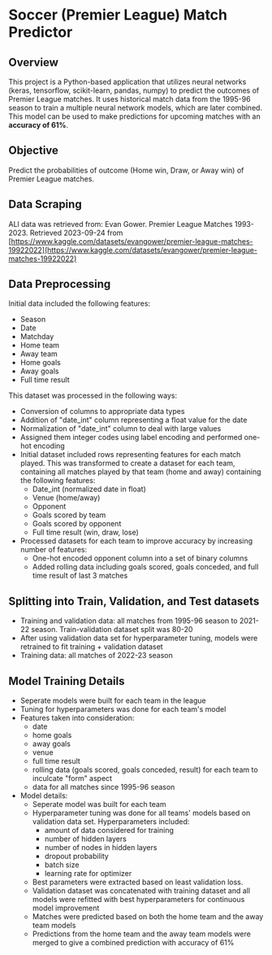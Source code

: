 # Soccer (Premier League) Match Predictor

## Overview
This project is a Python-based application that utilizes neural networks (keras, tensorflow, scikit-learn, pandas, numpy) to predict the outcomes of Premier League matches. It uses historical match data from the 1995-96 season to train a multiple neural network models, which are later combined. This model can be used to make predictions for upcoming matches with an **accuracy of 61%**.

## Objective
Predict the probabilities of outcome (Home win, Draw, or Away win) of Premier League matches.

## Data Scraping
ALl data was retrieved from:
Evan Gower. Premier League Matches 1993-2023. Retrieved 2023-09-24 from [https://www.kaggle.com/datasets/evangower/premier-league-matches-19922022](https://www.kaggle.com/datasets/evangower/premier-league-matches-19922022)

## Data Preprocessing
Initial data included the following features:
- Season
- Date
- Matchday
- Home team
- Away team
- Home goals
- Away goals
- Full time result
  
This dataset was processed in the following ways:
- Conversion of columns to appropriate data types
- Addition of "date_int" column representing a float value for the date
- Normalization of "date_int" column to deal with large values
- Assigned them integer codes using label encoding and performed one-hot encoding
- Initial dataset included rows representing features for each match played. This was transformed to create a dataset for each team, containing all matches played by that team (home and away) containing the following features:
  - Date_int (normalized date in float)
  - Venue (home/away)
  - Opponent
  - Goals scored by team
  - Goals scored by opponent
  - Full time result (win, draw, lose)
- Processed datasets for each team to improve accuracy by increasing number of features:
  - One-hot encoded opponent column into a set of binary columns
  - Added rolling data including goals scored, goals conceded, and full time result of last 3 matches

## Splitting into Train, Validation, and Test datasets
- Training and validation data: all matches from 1995-96 season to 2021-22 season. Train-validation dataset split was 80-20
- After using validation data set for hyperparameter tuning, models were retrained to fit training + validation dataset
- Training data: all matches of 2022-23 season

## Model Training Details
- Seperate models were built for each team in the league
- Tuning for hyperparameters was done for each team's model
- Features taken into consideration: 
  - date
  - home goals
  - away goals
  - venue
  - full time result
  - rolling data (goals scored, goals conceded, result) for each team to inculcate "form" aspect
  - data for all matches since 1995-96 season
- Model details:
  - Seperate model was built for each team
  - Hyperparameter tuning was done for all teams' models based on validation data set. Hyperparameters included:
    - amount of data considered for training
    - number of hidden layers
    - number of nodes in hidden layers
    - dropout probability
    - batch size
    - learning rate for optimizer
  - Best parameters were extracted based on least validation loss.
  - Validation dataset was concatenated with training dataset and all models were refitted with best hyperparameters for continuous model improvement
  - Matches were predicted based on both the home team and the away team models
  - Predictions from the home team and the away team models were merged to give a combined prediction with accuracy of 61%
